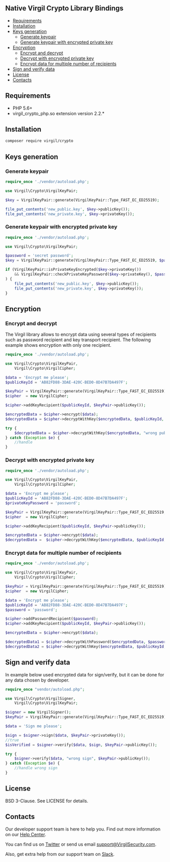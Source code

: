 ## Native Virgil Crypto Library Bindings

- [Requirements](#requirements)
- [Installation](#installation)
- [Keys generation](#keys-generation)
    - [Generate keypair](#generate-keypair)
    - [Generate keypair with encrypted private key](#generate-keypair-with-encrypted-private-key)
- [Encryption](#encryption)
    - [Encrypt and decrypt](#encrypt-and-decrypt)
    - [Decrypt with encrypted private key](#decrypt-with-encrypted-private-key)
    - [Encrypt data for multiple number of recipients](#encrypt-data-for-multiple-number-of-recipients)
- [Sign and verify data](#sign-and-verify-data)
- [License](#license)
- [Contacts](#contacts)

## Requirements

* PHP 5.6+
* virgil_crypto_php.so extension version 2.2.*

## Installation

```bash
composer require virgil/crypto
```

## Keys generation

### Generate keypair

```php
require_once './vendor/autoload.php';

use Virgil\Crypto\VirgilKeyPair;

$key = VirgilKeyPair::generate(VirgilKeyPair::Type_FAST_EC_ED25519);

file_put_contents('new_public.key', $key->publicKey());
file_put_contents('new_private.key', $key->privateKey());
```

### Generate keypair with encrypted private key

```php
require_once './vendor/autoload.php';

use Virgil\Crypto\VirgilKeyPair;

$password = 'secret password';
$key = VirgilKeyPair::generate(VirgilKeyPair::Type_FAST_EC_ED25519, $password);

if (VirgilKeyPair::isPrivateKeyEncrypted($key->privateKey()) 
    && VirgilKeyPair::checkPrivateKeyPassword($key->privateKey(), $password)
) {
    file_put_contents('new_public.key', $key->publicKey());
    file_put_contents('new_private.key', $key->privateKey());
}
```
## Encryption

### Encrypt and decrypt

The Virgil library allows to encrypt data using several types of recipients such as password recipient and key transport recipient. The following example shows encryption with only one recipient.

```php
require_once './vendor/autoload.php';

use Virgil\Crypto\VirgilKeyPair,
    Virgil\Crypto\VirgilCipher;

$data = 'Encrypt me please';
$publicKeyId = 'AB82FD88-3DAE-420C-BED0-8D47B7DA497F';

$keyPair = VirgilKeyPair::generate(VirgilKeyPair::Type_FAST_EC_ED25519);
$cipher  = new VirgilCipher;

$cipher->addKeyRecipient($publicKeyId, $keyPair->publicKey());

$encryptedData = $cipher->encrypt($data);
$decryptedData = $cipher->decryptWithKey($encryptedData, $publicKeyId, $keyPair->privateKey());

try {
    $decryptedData = $cipher->decryptWithKey($encryptedData, "wrong public key id", $keyPair->privateKey());
} catch (Exception $e) {
    //handle
}
```

### Decrypt with encrypted private key

```php
require_once './vendor/autoload.php';

use Virgil\Crypto\VirgilKeyPair,
    Virgil\Crypto\VirgilCipher;

$data = 'Encrypt me please';
$publicKeyId = 'AB82FD88-3DAE-420C-BED0-8D47B7DA497F';
$privateKeyPassword = 'password';

$keyPair = VirgilKeyPair::generate(VirgilKeyPair::Type_FAST_EC_ED25519, $privateKeyPassword);
$cipher  = new VirgilCipher;

$cipher->addKeyRecipient($publicKeyId, $keyPair->publicKey());

$encryptedData = $cipher->encrypt($data);
$decryptedData =  $cipher->decryptWithKey($encryptedData, $publicKeyId, $keyPair->privateKey(), $privateKeyPassword);
```

### Encrypt data for multiple number of recipients

```php
require_once './vendor/autoload.php';

use Virgil\Crypto\VirgilKeyPair,
    Virgil\Crypto\VirgilCipher;

$keyPair = VirgilKeyPair::generate(VirgilKeyPair::Type_FAST_EC_ED25519);
$cipher  = new VirgilCipher;

$data = 'Encrypt me please';
$publicKeyId = 'AB82FD88-3DAE-420C-BED0-8D47B7DA497F';
$password = 'password';

$cipher->addPasswordRecipient($password);
$cipher->addKeyRecipient($publicKeyId, $keyPair->publicKey());

$encryptedData = $cipher->encrypt($data);

$decryptedData1 = $cipher->decryptWithPassword($encryptedData, $password);
$decryptedData2 = $cipher->decryptWithKey($encryptedData, $publicKeyId, $keyPair->privateKey());
```

## Sign and verify data

In example below used encrypted data for sign/verify, but it can be done for any data chosen by developer.

```php
require_once "vendor/autoload.php";

use Virgil\Crypto\VirgilSigner,
    Virgil\Crypto\VirgilKeyPair;

$signer = new VirgilSigner();
$keyPair = VirgilKeyPair::generate(VirgilKeyPair::Type_FAST_EC_ED25519);

$data = 'Sign me please';

$sign = $signer->sign($data, $keyPair->privateKey());
//true
$isVerified = $signer->verify($data, $sign, $keyPair->publicKey());

try {
    $signer->verify($data, "wrong sign", $keyPair->publicKey());
} catch (Exception $e) {
    //handle wrong sign
}
```

## License

BSD 3-Clause. See LICENSE for details.

## Contacts

Our developer support team is here to help you. Find out more information on our [Help Center](https://help.virgilsecurity.com/).

You can find us on [Twitter](https://twitter.com/VirgilSecurity) or send us email support@VirgilSecurity.com.

Also, get extra help from our support team on [Slack](https://virgilsecurity.slack.com/join/shared_invite/enQtMjg4MDE4ODM3ODA4LTc2OWQwOTQ3YjNhNTQ0ZjJiZDc2NjkzYjYxNTI0YzhmNTY2ZDliMGJjYWQ5YmZiOGU5ZWEzNmJiMWZhYWVmYTM).
